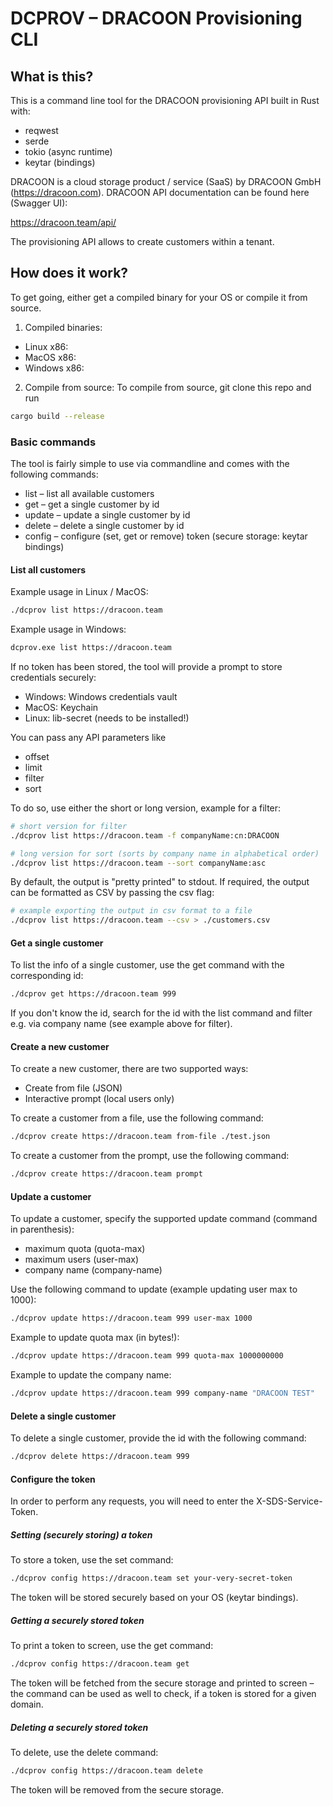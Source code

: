 

# DCPROV – DRACOON Provisioning CLI

## What is this?

This is a command line tool for the DRACOON provisioning API built in Rust with: 

* reqwest
* serde
* tokio (async runtime)
* keytar (bindings)

DRACOON is a cloud storage product / service (SaaS) by DRACOON GmbH (https://dracoon.com). 
DRACOON API documentation can be found here (Swagger UI):

https://dracoon.team/api/

The provisioning API allows to create customers within a tenant. 

## How does it work?

To get going, either get a compiled binary for your OS or compile it from source.
1. Compiled binaries:
- Linux x86: 
- MacOS x86: 
- Windows x86: 

2. Compile from source:
To compile from source, git clone this repo and run

```bash
cargo build --release
```

### Basic commands

The tool is fairly simple to use via commandline and comes with the following commands:

* list – list all available customers
* get – get a single customer by id
* update – update a single customer by id
* delete – delete a single customer by id
* config – configure (set, get or remove) token (secure storage: keytar bindings)

#### List all customers

Example usage in Linux / MacOS:

```bash
./dcprov list https://dracoon.team 
```
Example usage in Windows:
```bash
dcprov.exe list https://dracoon.team 
```
If no token has been stored, the tool will provide a prompt to store credentials securely:
* Windows: Windows credentials vault
* MacOS: Keychain
* Linux: lib-secret (needs to be installed!)

You can pass any API parameters like
- offset
- limit
- filter
- sort

To do so, use either the short or long version, example for a filter:

```bash
# short version for filter 
./dcprov list https://dracoon.team -f companyName:cn:DRACOON
```

```bash
# long version for sort (sorts by company name in alphabetical order)
./dcprov list https://dracoon.team --sort companyName:asc
```
By default, the output is "pretty printed" to stdout.
If required, the output can be formatted as CSV by passing the csv flag:

```bash
# example exporting the output in csv format to a file
./dcprov list https://dracoon.team --csv > ./customers.csv
```

#### Get a single customer

To list the info of a single customer, use the get command with the corresponding id:

```bash
./dcprov get https://dracoon.team 999
```

If you don't know the id, search for the id with the list command and filter e.g. via company name (see example above for filter).

#### Create a new customer

To create a new customer, there are two supported ways:
- Create from file (JSON)
- Interactive prompt (local users only)

To create a customer from a file, use the following command:

```bash
./dcprov create https://dracoon.team from-file ./test.json
```

To create a customer from the prompt, use the following command:

```bash
./dcprov create https://dracoon.team prompt
```

#### Update a customer

To update a customer, specify the supported update command (command in parenthesis):
- maximum quota (quota-max)
- maximum users (user-max)
- company name (company-name)

Use the following command to update (example updating user max to 1000):

```bash
./dcprov update https://dracoon.team 999 user-max 1000
```

Example to update quota max (in bytes!):
```bash
./dcprov update https://dracoon.team 999 quota-max 1000000000
```

Example to update the company name:

```bash
./dcprov update https://dracoon.team 999 company-name "DRACOON TEST"
```

#### Delete a single customer

To delete a single customer, provide the id with the following command:

```bash
./dcprov delete https://dracoon.team 999 
```

#### Configure the token 

In order to perform any requests, you will need to enter the X-SDS-Service-Token. 

##### Setting (securely storing) a token
To store a token, use the set command:

```bash
./dcprov config https://dracoon.team set your-very-secret-token
```
The token will be stored securely based on your OS (keytar bindings).

##### Getting a securely stored token
To print a token to screen, use the get command:

```bash
./dcprov config https://dracoon.team get
```
The token will be fetched from the secure storage and printed to screen – the command can be used as well to check, if a token is stored for a given domain.

##### Deleting a securely stored token
To delete, use the delete command:

```bash
./dcprov config https://dracoon.team delete
```
The token will be removed from the secure storage.



